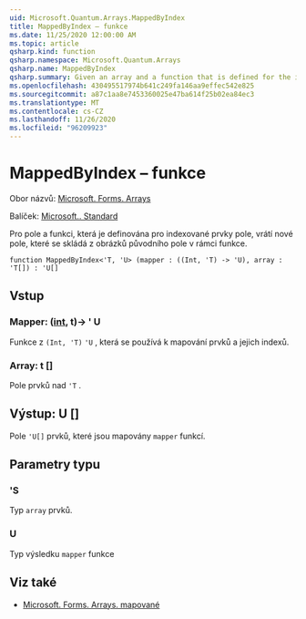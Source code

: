 ```yaml
---
uid: Microsoft.Quantum.Arrays.MappedByIndex
title: MappedByIndex – funkce
ms.date: 11/25/2020 12:00:00 AM
ms.topic: article
qsharp.kind: function
qsharp.namespace: Microsoft.Quantum.Arrays
qsharp.name: MappedByIndex
qsharp.summary: Given an array and a function that is defined for the indexed elements of the array, returns a new array that consists of the images of the original array under the function.
ms.openlocfilehash: 430495517974b641c249fa146aa9effec542e825
ms.sourcegitcommit: a87c1aa8e7453360025e47ba614f25b02ea84ec3
ms.translationtype: MT
ms.contentlocale: cs-CZ
ms.lasthandoff: 11/26/2020
ms.locfileid: "96209923"
---
```

# <a name="mappedbyindex-function"></a>MappedByIndex – funkce

Obor názvů: [Microsoft. Forms. Arrays](xref:Microsoft.Quantum.Arrays)

Balíček: [Microsoft.. Standard](https://nuget.org/packages/Microsoft.Quantum.Standard)


Pro pole a funkci, která je definována pro indexované prvky pole, vrátí nové pole, které se skládá z obrázků původního pole v rámci funkce.

```qsharp
function MappedByIndex<'T, 'U> (mapper : ((Int, 'T) -> 'U), array : 'T[]) : 'U[]
```


## <a name="input"></a>Vstup

### <a name="mapper--intt---u"></a>Mapper: ([int](xref:microsoft.quantum.lang-ref.int), t)-> ' U

Funkce z `(Int, 'T)` `'U` , která se používá k mapování prvků a jejich indexů.


### <a name="array--t"></a>Array: t []

Pole prvků nad `'T` .



## <a name="output--u"></a>Výstup: U []

Pole `'U[]` prvků, které jsou mapovány `mapper` funkcí.

## <a name="type-parameters"></a>Parametry typu

### <a name="t"></a>'S

Typ `array` prvků.
### <a name="u"></a>U

Typ výsledku `mapper` funkce

## <a name="see-also"></a>Viz také

- [Microsoft. Forms. Arrays. mapované](xref:Microsoft.Quantum.Arrays.Mapped)